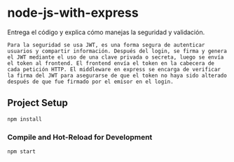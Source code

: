 # node-js-with-express

Entrega el código y explica cómo manejas la seguridad y validación.

```
Para la seguridad se usa JWT, es una forma segura de autenticar usuarios y compartir información. Después del login, se firma y genera el JWT mediante el uso de una clave privada o secreta, luego se envía el token al frontend. El frontend envía el token en la cabecera de cada petición HTTP. El middleware en express se encarga de verificar la firma del JWT para asegurarse de que el token no haya sido alterado después de que fue firmado por el emisor en el login.

```

## Project Setup

```sh
npm install
```

### Compile and Hot-Reload for Development

```sh
npm start
```
